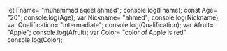 let Fname= "muhammad aqeel ahmed";
console.log(Fname);
const Age= "20";
console.log(Age);
var Nickname= "ahmed";
console.log(Nickname);
var Qualification= "Intermadiate";
console.log(Qualification);
var Afruit= "Apple";
console.log(Afruit);
var Color= "color of Apple is red"
console.log(Color);

